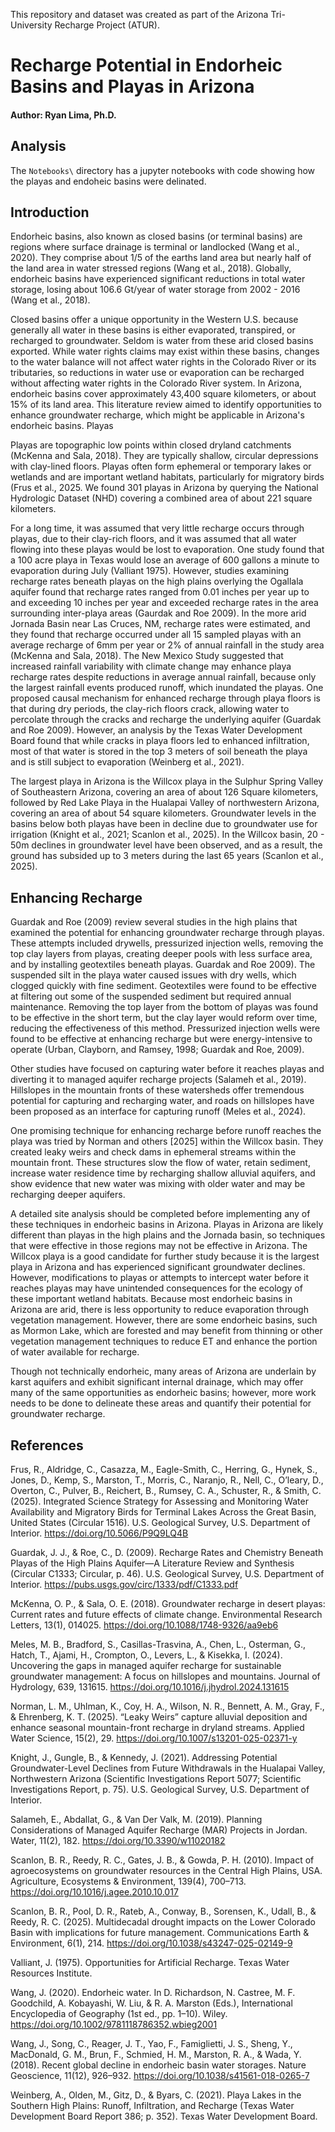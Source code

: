 This repository and dataset was created as part of the Arizona Tri-University Recharge Project (ATUR). 

# Recharge Potential in Endorheic Basins and Playas in Arizona 

#### Author: Ryan Lima, Ph.D. 

## Analysis

The `Notebooks\` directory has a jupyter notebooks with code showing how the playas and endoheic basins were delinated. 
 
 

## Introduction 

 

Endorheic basins, also known as closed basins (or terminal basins) are regions where surface drainage is terminal or landlocked (Wang et al., 2020). They comprise about 1/5 of the earths land area but nearly half of the land area in water stressed regions (Wang et al., 2018). Globally, endorheic basins have experienced significant reductions in total water storage, losing about 106.6 Gt/year of water storage from 2002 - 2016 (Wang et al., 2018).  

 

Closed basins offer a unique opportunity in the Western U.S. because generally all water in these basins is either evaporated, transpired, or recharged to groundwater. Seldom is water from these arid closed basins exported. While water rights claims may exist within these basins, changes to the water balance will not affect water rights in the Colorado River or its tributaries, so reductions in water use or evaporation can be recharged without affecting water rights in the Colorado River system. In Arizona, endorheic basins cover approximately 43,400 square kilometers, or about 15% of its land area. This literature review aimed to identify opportunities to enhance groundwater recharge, which might be applicable in Arizona's endorheic basins. Playas  

 

Playas are topographic low points within closed dryland catchments (McKenna and Sala, 2018). They are typically shallow, circular depressions with clay-lined floors. Playas often form ephemeral or temporary lakes or wetlands and are important wetland habitats, particularly for migratory birds (Frus et al., 2025. We found 301 playas in Arizona by querying the National Hydrologic Dataset (NHD) covering a combined area of about 221 square kilometers.  

 

For a long time, it was assumed that very little recharge occurs through playas, due to their clay-rich floors, and it was assumed that all water flowing into these playas would be lost to evaporation. One study found that a 100 acre playa in Texas would lose an average of 600 gallons a minute to evaporation during July (Valliant 1975). However, studies examining recharge rates beneath playas on the high plains overlying the Ogallala aquifer found that recharge rates ranged from 0.01 inches per year up to and exceeding 10 inches per year and exceeded recharge rates in the area surrounding inter-playa areas (Gaurdak and Roe 2009). In the more arid Jornada Basin near Las Cruces, NM, recharge rates were estimated, and they found that recharge occurred under all 15 sampled playas with an average recharge of 6mm per year or 2% of annual rainfall in the study area (McKenna and Sala, 2018). The New Mexico Study suggested that increased rainfall variability with climate change may enhance playa recharge rates despite reductions in average annual rainfall, because only the largest rainfall events produced runoff, which inundated the playas. One proposed causal mechanism for enhanced recharge through playa floors is that during dry periods, the clay-rich floors crack, allowing water to percolate through the cracks and recharge the underlying aquifer (Guardak and Roe 2009). However, an analysis by the Texas Water Development Board found that while cracks in playa floors led to enhanced infiltration, most of that water is stored in the top 3 meters of soil beneath the playa and is still subject to evaporation (Weinberg et al., 2021). 

 

The largest playa in Arizona is the Willcox playa in the Sulphur Spring Valley of Southeastern Arizona, covering an area of about 126 Square kilometers, followed by Red Lake Playa in the Hualapai Valley of northwestern Arizona, covering an area of about 54 square kilometers. Groundwater levels in the basins below both playas have been in decline due to groundwater use for irrigation (Knight et al., 2021; Scanlon et al., 2025). In the Willcox basin, 20 - 50m declines in groundwater level have been observed, and as a result, the ground has subsided up to 3 meters during the last 65 years (Scanlon et al., 2025). 

 

## Enhancing Recharge 

 

Guardak and Roe (2009) review several studies in the high plains that examined the potential for enhancing groundwater recharge through playas. These attempts included drywells, pressurized injection wells, removing the top clay layers from playas, creating deeper pools with less surface area, and by installing geotextiles beneath playas. Guardak and Roe 2009). The suspended silt in the playa water caused issues with dry wells, which clogged quickly with fine sediment. Geotextiles were found to be effective at filtering out some of the suspended sediment but required annual maintenance. Removing the top layer from the bottom of playas was found to be effective in the short term, but the clay layer would reform over time, reducing the effectiveness of this method. Pressurized injection wells were found to be effective at enhancing recharge but were energy-intensive to operate (Urban, Clayborn, and Ramsey, 1998; Guardak and Roe, 2009). 

 

Other studies have focused on capturing water before it reaches playas and diverting it to managed aquifer recharge projects (Salameh et al., 2019). Hillslopes in the mountain fronts of these watersheds offer tremendous potential for capturing and recharging water, and roads on hillslopes have been proposed as an interface for capturing runoff (Meles et al., 2024).  

 

 One promising technique for enhancing recharge before runoff reaches the playa was tried by Norman and others [2025] within the Willcox basin. They created leaky weirs and check dams in ephemeral streams within the mountain front. These structures slow the flow of water, retain sediment, increase water residence time by recharging shallow alluvial aquifers, and show evidence that new water was mixing with older water and may be recharging deeper aquifers. 

 

A detailed site analysis should be completed before implementing any of these techniques in endorheic basins in Arizona. Playas in Arizona are likely different than playas in the high plains and the Jornada basin, so techniques that were effective in those regions may not be effective in Arizona. The Willcox playa is a good candidate for further study because it is the largest playa in Arizona and has experienced significant groundwater declines. However, modifications to playas or attempts to intercept water before it reaches playas may have unintended consequences for the ecology of these important wetland habitats. Because most endorheic basins in Arizona are arid, there is less opportunity to reduce evaporation through vegetation management. However, there are some endorheic basins, such as Mormon Lake, which are forested and may benefit from thinning or other vegetation management techniques to reduce ET and enhance the portion of water available for recharge.  

 

Though not technically endorheic, many areas of Arizona are underlain by karst aquifers and exhibit significant internal drainage, which may offer many of the same opportunities as endorheic basins; however, more work needs to be done to delineate these areas and quantify their potential for groundwater recharge. 

 

## References 

 

Frus, R., Aldridge, C., Casazza, M., Eagle-Smith, C., Herring, G., Hynek, S., Jones, D., Kemp, S., Marston, T., Morris, C., Naranjo, R., Nell, C., O’leary, D., Overton, C., Pulver, B., Reichert, B., Rumsey, C. A., Schuster, R., & Smith, C. (2025). Integrated Science Strategy for Assessing and Monitoring Water Availability and Migratory Birds for Terminal Lakes Across the Great Basin, United States (Circular 1516). U.S. Geological Survey, U.S. Department of Interior. https://doi.org/10.5066/P9Q9LQ4B 

Guardak, J. J., & Roe, C., D. (2009). Recharge Rates and Chemistry Beneath Playas of the High Plains Aquifer—A Literature Review and Synthesis (Circular C1333; Circular, p. 46). U.S. Geological Survey, U.S. Department of Interior. https://pubs.usgs.gov/circ/1333/pdf/C1333.pdf 

McKenna, O. P., & Sala, O. E. (2018). Groundwater recharge in desert playas: Current rates and future effects of climate change. Environmental Research Letters, 13(1), 014025. https://doi.org/10.1088/1748-9326/aa9eb6 

Meles, M. B., Bradford, S., Casillas-Trasvina, A., Chen, L., Osterman, G., Hatch, T., Ajami, H., Crompton, O., Levers, L., & Kisekka, I. (2024). Uncovering the gaps in managed aquifer recharge for sustainable groundwater management: A focus on hillslopes and mountains. Journal of Hydrology, 639, 131615. https://doi.org/10.1016/j.jhydrol.2024.131615 

Norman, L. M., Uhlman, K., Coy, H. A., Wilson, N. R., Bennett, A. M., Gray, F., & Ehrenberg, K. T. (2025). “Leaky Weirs” capture alluvial deposition and enhance seasonal mountain-front recharge in dryland streams. Applied Water Science, 15(2), 29. https://doi.org/10.1007/s13201-025-02371-y 

Knight, J., Gungle, B., & Kennedy, J. (2021). Addressing Potential Groundwater-Level Declines from Future Withdrawals in the Hualapai Valley, Northwestern Arizona (Scientific Investigations Report 5077; Scientific Investigations Report, p. 75). U.S. Geological Survey, U.S. Department of Interior. 

Salameh, E., Abdallat, G., & Van Der Valk, M. (2019). Planning Considerations of Managed Aquifer Recharge (MAR) Projects in Jordan. Water, 11(2), 182. https://doi.org/10.3390/w11020182 

Scanlon, B. R., Reedy, R. C., Gates, J. B., & Gowda, P. H. (2010). Impact of agroecosystems on groundwater resources in the Central High Plains, USA. Agriculture, Ecosystems & Environment, 139(4), 700–713. https://doi.org/10.1016/j.agee.2010.10.017 

Scanlon, B. R., Pool, D. R., Rateb, A., Conway, B., Sorensen, K., Udall, B., & Reedy, R. C. (2025). Multidecadal drought impacts on the Lower Colorado Basin with implications for future management. Communications Earth & Environment, 6(1), 214. https://doi.org/10.1038/s43247-025-02149-9 

Valliant, J. (1975). Opportunities for Artificial Recharge. Texas Water Resources Institute. 

Wang, J. (2020). Endorheic water. In D. Richardson, N. Castree, M. F. Goodchild, A. Kobayashi, W. Liu, & R. A. Marston (Eds.), International Encyclopedia of Geography (1st ed., pp. 1–10). Wiley. https://doi.org/10.1002/9781118786352.wbieg2001 

Wang, J., Song, C., Reager, J. T., Yao, F., Famiglietti, J. S., Sheng, Y., MacDonald, G. M., Brun, F., Schmied, H. M., Marston, R. A., & Wada, Y. (2018). Recent global decline in endorheic basin water storages. Nature Geoscience, 11(12), 926–932. https://doi.org/10.1038/s41561-018-0265-7 

Weinberg, A., Olden, M., Gitz, D., & Byars, C. (2021). Playa Lakes in the Southern High Plains: Runoff, Infiltration, and Recharge (Texas Water Development Board Report 386; p. 352). Texas Water Development Board. 

 

